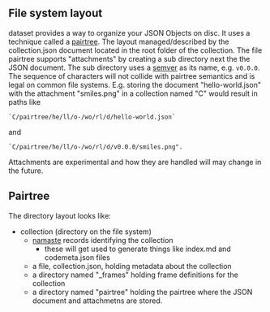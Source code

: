 
## File system layout

dataset provides a way to organize your JSON Objects on disc. It
uses a technique called a [pairtree](https://tools.ietf.org/html/draft-kunze-pairtree-01). 
The layout managed/described by the collection.json document
located in the root folder of the collection. The file pairtree 
supports "attachments" by creating a sub directory next the the JSON
document. The sub directory uses a [semver](https://semver.org)
as its name, e.g. `v0.0.0`. The sequence of characters
will not collide with pairtree semantics and is legal on common
file systems.  E.g. storing the document "hello-world.json" with 
the attachment "smiles.png" in a collection named "C" would result 
in paths like 

    `C/pairtree/he/ll/o-/wo/rl/d/hello-world.json` 

and 

    `C/pairtree/he/ll/o-/wo/rl/d/v0.0.0/smiles.png".

Attachments are experimental and how they are handled
will may change in the future. 


## Pairtree

The directory layout looks like:

+ collection (directory on the file system)
    + [namaste](https://confluence.ucop.edu/display/Curation/Namaste) 
      records identifying the collection
        + these will get used to generate things like index.md and codemeta.json files 
    + a file, collection.json, holding metadata about the collection
    + a directory named "_frames" holding frame definitions for the 
      collection
    + a directory named "pairtree" holding the pairtree where the 
      JSON document and attachmetns are stored.


